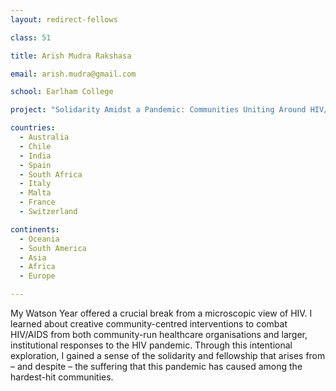 ```yaml
---
layout: redirect-fellows

class: 51

title: Arish Mudra Rakshasa

email: arish.mudra@gmail.com

school: Earlham College

project: "Solidarity Amidst a Pandemic: Communities Uniting Around HIV/AIDS"

countries:
  - Australia
  - Chile
  - India
  - Spain
  - South Africa
  - Italy
  - Malta
  - France
  - Switzerland

continents:
  - Oceania
  - South America
  - Asia
  - Africa
  - Europe

---
```


My Watson Year offered a crucial break from a microscopic view of HIV. I learned about creative community-centred interventions to combat HIV/AIDS from both community-run healthcare organisations and larger, institutional responses to the HIV pandemic. Through this intentional exploration, I gained a sense of the solidarity and fellowship that arises from – and despite – the suffering that this pandemic has caused among the hardest-hit communities.
